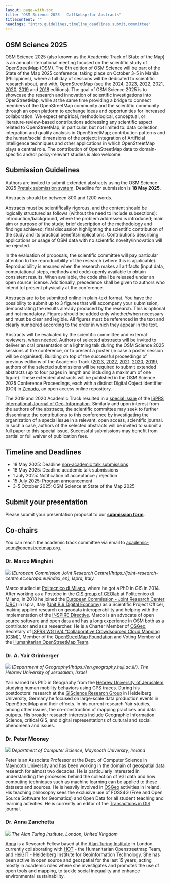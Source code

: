 ```yaml
---
layout: page-with-toc
title: "OSM Science 2025 - Call&nbsp;for Abstracts"
titlecontent: ""
headings: "intro,guidelines,timeline_deadlines,submit,committee"
---
```


<h2 id="intro">OSM Science 2025</h2>

OSM Science 2025 (also known as the Academic Track of State of the Map) is an annual international meeting focused on the scientific study of OpenStreetMap (OSM). The 8th edition of OSM Science will be part of the State of the Map 2025 conference, taking place on October 3-5 in Manila (Philippines), where a full day of sessions will be dedicated to scientific research about, and with, OpenStreetMap (see the [2024](https://2024.stateofthemap.org/calls/academic/), [2023](https://osmscience.github.io/OSMScience2023/), [2022](https://2022.stateofthemap.org/calls/academic/), [2021](https://2021.stateofthemap.org/calls/academic/), [2020](https://2020.stateofthemap.org/cfp/academic/), [2019](https://2019.stateofthemap.org/academic_programme/) and [2018](https://2018.stateofthemap.org/academictrack/) editions).
The goal of OSM Science 2025 is to showcase the research and innovation of scientific investigations into OpenStreetMap, while at the same time providing a bridge to connect members of the OpenStreetMap community and the scientific community through an open platform to exchange ideas and opportunities for increased collaboration. We expect empirical, methodological, conceptual, or literature-review-based contributions addressing any scientific aspect related to OpenStreetMap, in particular, but not limited to: data collection, integration and quality analysis in OpenStreetMap; contribution patterns and the human/social dimensions of the project; integration of Artificial Intelligence techniques and other applications in which OpenStreetMap plays a central role. The contribution of OpenStreetMap data to domain-specific and/or policy-relevant studies is also welcome.


<h2 id="guidelines">Submission Guidelines</h2>

Authors are invited to submit extended abstracts using the OSM Science 2025 [Pretalx submission system](https://pretalx.com/sotm2025-osm-science/cfp). Deadline for submission is **18 May 2025**.

Abstracts should be between 800 and 1200 words.

Abstracts must be scientifically rigorous, and the content should be logically structured as follows (without the need to include subsections): introduction/background, where the problem addressed is introduced; main aim or purpose of the study; brief description of the methodology and findings achieved; final discussion highlighting the scientific contribution of the study and its practical benefits/implications. Contributions describing applications or usage of OSM data with no scientific novelty/innovation will be rejected.

In the evaluation of proposals, the scientific committee will pay particular attention to the reproducibility of the research (where this is applicable). Reproducibility is ensured when the research makes all artifacts (input data, computational steps, methods and code) openly available to obtain consistent results. When available, the code shall be released under an open source license. Additionally, precedence shall be given to authors who intend tol present physically at the conference.

Abstracts are to be submitted online in plain-text format. You have the possibility to submit up to 3 figures that will accompany your submission, demonstrating the results already produced by the research. This is optional and not mandatory. Figures should be added only whether/when necessary and must be clear and legible. All figures must be referenced in the text and clearly numbered according to the order in which they appear in the text.

Abstracts will be evaluated by the scientific committee and external reviewers, when needed. Authors of selected abstracts will be invited to deliver an oral presentation or a lightning talk during the OSM Science 2025 sessions at the conference, or to present a poster (in case a poster session will be organised). Building on top of the successful proceedings of previous editions of the Academic Track ([2023](https://zenodo.org/records/10443403), [2022](https://zenodo.org/record/7004791), [2021](https://zenodo.org/record/5116434), [2020](https://zenodo.org/record/3928675), [2019](https://zenodo.org/record/3405431)), authors of the selected submissions will be required to submit extended abstracts (up to four pages in length and including a maximum of one figure). These extended abstracts will be published in the OSM Science 2025 Conference Proceedings, each with a distinct Digital Object Identifier (DOI) in [Zenodo](https://zenodo.org/), an open access online repository.

The 2019 and 2020 Academic Track resulted in a [special issue](https://www.mdpi.com/journal/ijgi/special_issues/OpenStreetMap) of the [ISPRS International Journal of Geo-Information](https://www.mdpi.com/journal/ijgi). Similarly and upon interest from the authors of the abstracts, the scientific committee may seek to further disseminate the contributions to this conference by investigating the organization of a special issue in a relevant, open access, scientific journal. In such a case, authors of the selected abstracts will be invited to submit a full paper to this special issue. Successful submissions may benefit from partial or full waiver of publication fees.


<h2 id="timeline_deadlines">Timeline and Deadlines</h2>

* 18 May 2025: Deadline [non-academic talk submissions]({{site.baseurl}}/calls/general)
* 18 May 2025: Deadline academic talk submissions
* 1 July 2025: Notification of acceptance / rejection
* 15 July 2025: Program announcement
* 3-5 October 2025: OSM Science at State of the Map 2025


<h2 id="submit">Submit your presentation</h2>

Please submit your presentation proposal to our **[submission form](https://pretalx.com/sotm2025-osm-science/submit)**.


<h2 id="committee">Co-chairs</h2>

You can reach the academic track committee via email to <a href="mailto:academic-sotm@openstreetmap.org">academic-sotm@openstreetmap.org</a>.

<h3>Dr. Marco Minghini</h3>
<img class="bio-pic" src="../../img/bios/Marco.jpg">
<em>[European Commission Joint Research Centre](https://joint-research-centre.ec.europa.eu/index_en), Ispra, Italy.</em>

Marco studied at [Politecnico di Milano](https://www.polimi.it/en/), where he got a PhD in GIS in 2014. After working as a Postdoc in the [GIS group of GEOlab](https://www.gisgeolab.polimi.it/) at Politecnico di Milano, in 2018 he joined the [European Commission - Joint Research Center (JRC)](https://ec.europa.eu/jrc/en) in Ispra, Italy ([Unit B.6 Digital Economy](https://ec.europa.eu/jrc/en/research-topic/digital-economy)) as a Scientific Project Officer, making applied research on geodata interoperability and helping with the implementation of the [INSPIRE Directive](https://inspire.ec.europa.eu/). Marco is an advocate of open source software and open data and has a long experience in OSM both as a contributor and as a researcher. He is a Charter Member of [OSGeo](https://www.osgeo.org/), Secretary of [ISPRS WG IV/4 “Collaborative Crowdsourced Cloud Mapping (C3M)”](http://www2.isprs.org/commissions/comm4/wg4.html), Member of the [OpenStreetMap Foundation](https://wiki.osmfoundation.org/wiki/Main_Page) and Voting Member of the [Humanitarian OpenStreetMap Team](https://www.hotosm.org/).

<h3>Dr. A. Yair Grinberger</h3>
<img class="bio-pic" src="../../img/bios/Yair.jpg">
<em>[Department of Geography](https://en.geography.huji.ac.il/), The Hebrew University of Jerusalem, Israel</em>

Yair earned his PhD in Geography from the [Hebrew University of Jerusalem](https://new.huji.ac.il/en), studying human mobility behaviors using GPS traces. During his postdoctoral research at the [GIScience Research Group](http://giscience.uni-hd.de/) in Heidelberg University, Germany he focused on large-scale data production events in OpenStreetMap and their effects. In his current research Yair studies, among other issues, the co-construction of mapping practices and data outputs. His broader research interests include Geographic Information Science, critical GIS, and digital representations of cultural and social phenomena and issues.

<h3>Dr. Peter Mooney</h3>
<img class="bio-pic" src="../../img/bios/Peter.jpg">
<em>Department of Computer Science, Maynooth University, Ireland</em>

Peter is an Associate Professor at the Dept. of Computer Science in [Maynooth University](https://www.maynoothuniversity.ie/) and has been working in the domain of geospatial data research for almost two decades. He is particularly interested in understanding the processes behind the collection of VGI data and how computing techniques such as machine learning can be applied to these datasets and sources. He is heavily involved in [OSGeo](https://www.osgeo.org/) activities in Ireland. His teaching philosophy sees the exclusive use of FOSS4G (Free and Open Source Software for Geomatics) and Open Data for all student teaching and learning activities. He is currently an editor of the [Transactions in GIS](https://onlinelibrary.wiley.com/journal/14679671) journal.

<h3>Dr. Anna Zanchetta</h3>
<img class="bio-pic" src="../../img/bios/Anna.jpg">
<em>The Alan Turing Institute, London, United Kingdom</em>

[Anna](https://www.turing.ac.uk/people/researchers/anna-zanchetta) is a Research Fellow based at the [Alan Turing Institute](https://www.turing.ac.uk/) in London, currently collaborating with [HOT](https://www.hotosm.org/) - the Humanitarian Openstreetmap Team, and [HeiGIT](https://heigit.org/) - Heidelberg Institute for Geoinformation Technology. She has been active in open source and geospatial for the last 15 years, acting mostly in academic roles where she investigates and promotes the use of open tools and mapping, to tackle social inequality and enhance environmental sustainability.


